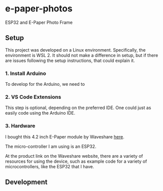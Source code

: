 # e-paper-photos

ESP32 and E-Paper Photo Frame

## Setup

This project was developed on a Linux environment. Specifically, the environment is WSL 2. It should not make a difference in setup, but if there are issues following the setup instructions, that could explain it. 

### 1. Install Arduino

To develop for the Arduino, we need to 

### 2. VS Code Extensions

This step is optional, depending on the preferred IDE. One could just as easily code using the Arduino IDE.

### 3. Hardware

I bought this 4.2 inch E-Paper module by Waveshare [here](https://www.waveshare.com/product/displays/e-paper/epaper-2/4.2inch-e-paper-module.htm). 

The micro-controller I am using is an ESP32. 

At the product link on the Waveshare website, there are a variety of resources for using the device, such as example code for a variety of microcontrollers, like the ESP32 that I have.

## Development

